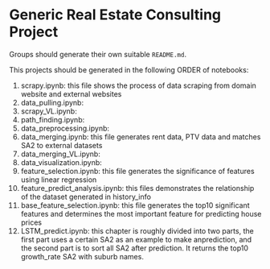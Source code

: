 # Generic Real Estate Consulting Project
Groups should generate their own suitable `README.md`.

This projects should be generated in the following ORDER of notebooks:

1. scrapy.ipynb: this file shows the process of data scraping from domain website and external websites
2. data_pulling.ipynb: 
3. scrapy_VL.ipynb:
4. path_finding.ipynb:
5. data_preprocessing.ipynb:
6. data_merging.ipynb: this file generates rent data, PTV data and matches SA2 to external datasets
7. data_merging_VL.ipynb:
8. data_visualization.ipynb:
9. feature_selection.ipynb: this file generates the significance of features using linear regression
10. feature_predict_analysis.ipynb: this files demonstrates the relationship of the dataset generated in history_info
11. base_feature_selection.ipynb: this file generates the top10 significant features and determines the most important feature
    for predicting house prices
12. LSTM_predict.ipynb: this chapter is roughly divided into two parts, the first part uses a certain SA2 as an example to make 
    anprediction, and the second part is to sort all SA2 after prediction. It returns the top10 growth_rate SA2 with suburb
    names.
